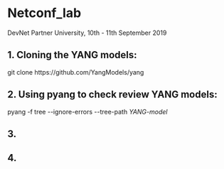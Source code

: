 <h1>Netconf_lab</h1>
<p>DevNet Partner University, 10th - 11th September 2019</p>

<h2>1. Cloning the YANG models:</h2>
git clone https://github.com/YangModels/yang

<h2>2. Using pyang to check review YANG models:</h2>
pyang -f tree --ignore-errors --tree-path <i>YANG-model</i>

<h2>3.</h2>

<h2>4.</h2>


